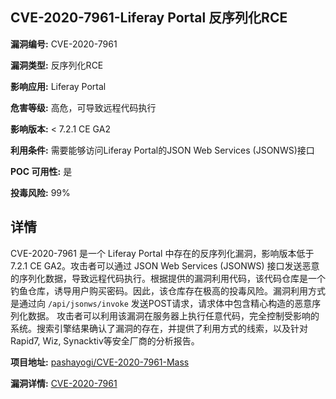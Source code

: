 ## CVE-2020-7961-Liferay Portal 反序列化RCE

**漏洞编号:** CVE-2020-7961

**漏洞类型:** 反序列化RCE

**影响应用:** Liferay Portal

**危害等级:** 高危，可导致远程代码执行

**影响版本:** < 7.2.1 CE GA2

**利用条件:** 需要能够访问Liferay Portal的JSON Web Services (JSONWS)接口

**POC 可用性:** 是

**投毒风险:** 99%

## 详情

CVE-2020-7961 是一个 Liferay Portal 中存在的反序列化漏洞，影响版本低于 7.2.1 CE GA2。攻击者可以通过 JSON Web Services (JSONWS) 接口发送恶意的序列化数据，导致远程代码执行。根据提供的漏洞利用代码，该代码仓库是一个钓鱼仓库，诱导用户购买密码。因此，该仓库存在极高的投毒风险。漏洞利用方式是通过向 `/api/jsonws/invoke` 发送POST请求，请求体中包含精心构造的恶意序列化数据。 攻击者可以利用该漏洞在服务器上执行任意代码，完全控制受影响的系统。搜索引擎结果确认了漏洞的存在，并提供了利用方式的线索，以及针对Rapid7, Wiz, Synacktiv等安全厂商的分析报告。

**项目地址:** [pashayogi/CVE-2020-7961-Mass](https://github.com/pashayogi/CVE-2020-7961-Mass)

**漏洞详情:** [CVE-2020-7961](https://nvd.nist.gov/vuln/detail/CVE-2020-7961)